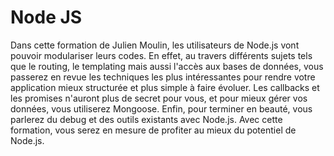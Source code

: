 # Node JS

Dans cette formation de Julien Moulin, les utilisateurs de Node.js vont pouvoir modulariser leurs codes. En effet, au travers différents sujets tels que le routing, le templating mais aussi l'accès aux bases de données, vous passerez en revue les techniques les plus intéressantes pour rendre votre application mieux structurée et plus simple à faire évoluer. Les callbacks et les promises n'auront plus de secret pour vous, et pour mieux gérer vos données, vous utiliserez Mongoose. Enfin, pour terminer en beauté, vous parlerez du debug et des outils existants avec Node.js. Avec cette formation, vous serez en mesure de profiter au mieux du potentiel de Node.js.